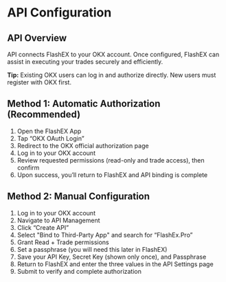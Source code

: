 # API Configuration

## API Overview

API connects FlashEX to your OKX account. Once configured, FlashEX can assist in executing your trades securely and efficiently.

**Tip:** Existing OKX users can log in and authorize directly. New users must register with OKX first.

## Method 1: Automatic Authorization (Recommended)

1. Open the FlashEX App
2. Tap “OKX OAuth Login”
3. Redirect to the OKX official authorization page
4. Log in to your OKX account
5. Review requested permissions (read-only and trade access), then confirm
6. Upon success, you’ll return to FlashEX and API binding is complete

## Method 2: Manual Configuration

1. Log in to your OKX account
2. Navigate to API Management
3. Click “Create API”
4. Select "Bind to Third-Party App" and search for “FlashEx.Pro”
5. Grant Read + Trade permissions
6. Set a passphrase (you will need this later in FlashEX)
7. Save your API Key, Secret Key (shown only once), and Passphrase
8. Return to FlashEX and enter the three values in the API Settings page
9. Submit to verify and complete authorization
